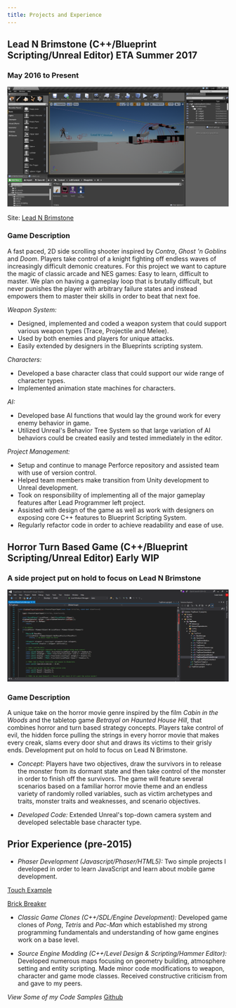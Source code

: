 ```yaml
---
title: Projects and Experience
---
```

## Lead N Brimstone (C++/Blueprint Scripting/Unreal Editor) ETA Summer 2017

### May 2016 to Present

![Lead N Brimstone Preview Picture](/assets/img/LnBPreview.png)

Site: [Lead N Brimstone](http://www.wadenkanestudios.com/#!projects/leadnbrimestone.html)

### Game Description
A fast paced, 2D side scrolling shooter inspired by _Contra_, _Ghost 'n Goblins_ and _Doom_. Players take control of a knight fighting off endless waves of increasingly difficult demonic creatures. For this project we want to capture the magic of classic arcade and NES games: Easy to learn, difficult to master. We plan on having a gameplay loop that is brutally difficult, but never punishes the player with arbitrary failure states and instead empowers them to master their skills in order to beat that next foe.

*Weapon System:*
- Designed, implemented and coded a weapon system that could support various weapon types (Trace, Projectile and Melee).
- Used by both enemies and players for unique attacks.
- Easily extended by designers in the Blueprints scripting system.

*Characters:*
- Developed a base character class that could support our wide range of character types.
- Implemented animation state machines for characters.

*AI:*
- Developed base AI functions that would lay the ground work for every enemy behavior in game.
- Utilized Unreal's Behavior Tree System so that large variation of AI behaviors could be created easily and tested immediately in the editor.

*Project Management:*
- Setup and continue to manage Perforce repository and assisted team with use of version control.
- Helped team members make transition from Unity development to Unreal development.
- Took on responsibility of implementing all of the major gameplay features after Lead Programmer left project.
- Assisted with design of the game as well as work with designers on exposing core C++ features to Blueprint Scripting System.
- Regularly refactor code in order to achieve readability and ease of use.

## Horror Turn Based Game (C++/Blueprint Scripting/Unreal Editor) Early WIP

### A side project put on hold to focus on Lead N Brimstone

![Haunted House Turn Based Game](/assets/img/HHTBSPreview.png)

### Game Description
A unique take on the horror movie genre inspired by the film _Cabin in the Woods_ and the tabletop game _Betrayal on Haunted House Hill_, that combines horror and turn based strategy concepts. Players take control of evil, the hidden force pulling the strings in every horror movie that makes every creak, slams every door shut and draws its victims to their grisly ends. Development put on hold to focus on Lead N Brimstone.

- *Concept:* Players have two objectives, draw the survivors in to release the monster from its dormant state and then take control of the monster in order to finish off the survivors. The game will feature several scenarios based on a familiar horror movie theme and an endless variety of randomly rolled variables, such as victim archetypes and traits, monster traits and weaknesses, and scenario objectives.

- *Developed Code:* Extended Unreal's top-down camera system and developed selectable base character type.

## Prior Experience (pre-2015)

- *Phaser Development (Javascript/Phaser/HTML5):* Two simple projects I developed in order to learn JavaScript and learn about mobile game development.

[Touch Example](/phaser-games/PixiGame/pixigame.html)

[Brick Breaker](/phaser-games/BrickBreaker/brickbreaker.html)

- *Classic Game Clones (C++/SDL/Engine Development):* Developed game clones of _Pong_, _Tetris_ and _Pac-Man_ which established my strong programming fundamentals and understanding of how game engines work on a base level.

- *Source Engine Modding (C++/Level Design & Scripting/Hammer Editor):* Developed numerous maps focusing on geometry building, atmosphere setting and entity scripting. Made minor code modifications to weapon, character and game mode classes. Received constructive criticism from and gave to my peers.

*View Some of my Code Samples*
[Github](github.com/calebsmth54)
